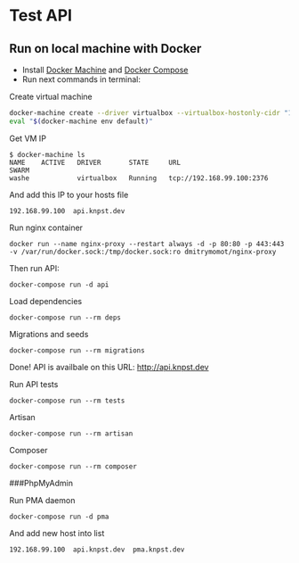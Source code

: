 # Test API

## Run on local machine with Docker

- Install [Docker Machine](https://docs.docker.com/machine/install-machine/) and [Docker Compose](https://docs.docker.com/compose/install/)
- Run next commands in terminal:

Create virtual machine
```bash
docker-machine create --driver virtualbox --virtualbox-hostonly-cidr "192.168.99.1/24" default
eval "$(docker-machine env default)"
```

Get VM IP
```
$ docker-machine ls
NAME    ACTIVE   DRIVER       STATE     URL                         SWARM
washe            virtualbox   Running   tcp://192.168.99.100:2376
```

And add this IP to your hosts file
```
192.168.99.100  api.knpst.dev
```

Run nginx container
```
docker run --name nginx-proxy --restart always -d -p 80:80 -p 443:443 -v /var/run/docker.sock:/tmp/docker.sock:ro dmitrymomot/nginx-proxy
```

Then run API:
```
docker-compose run -d api
```

Load dependencies
```
docker-compose run --rm deps
```

Migrations and seeds
```
docker-compose run --rm migrations
```

Done! API is availbale on this URL: http://api.knpst.dev


Run API tests
```
docker-compose run --rm tests
```

Artisan
```
docker-compose run --rm artisan
```

Composer
```
docker-compose run --rm composer
```

###PhpMyAdmin

Run PMA daemon
```
docker-compose run -d pma
```

And add new host into list
```
192.168.99.100  api.knpst.dev  pma.knpst.dev
```
